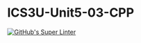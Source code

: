 # ICS3U-Unit5-03-CPP
[![GitHub's Super Linter](https://github.com/Yiyun-Qin/ICS3U-Unit5-03-CPP/workflows/GitHub's%20Super%20Linter/badge.svg)](https://github.com/Yiyun-Qin/ICS3U-Unit5-03-CPP/actions)
